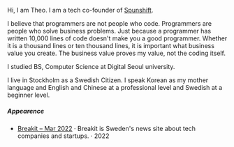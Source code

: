 Hi, I am Theo. I am a tech co-founder of [Spunshift](https://www.spunshift.com).

I believe that programmers are not people who code. Programmers are people who solve business problems. Just because a programmer has written 10,000 lines of code doesn't make you a good programmer. Whether it is a thousand lines or ten thousand lines, it is important what business value you create. The business value proves my value, not the coding itself.

I studied BS, Computer Science at Digital Seoul university.

I live in Stockholm as a Swedish Citizen. I speak Korean as my mother language and English and Chinese at a professional level and Swedish at a beginner level.


##### Appearence

- [Breakit – Mar 2022][1] · Breakit is Sweden's news site about tech companies and startups. · 2022

[1]: https://www.breakit.se/artikel/32311/nio-nya-startups-backas-av-handelshogskolan
